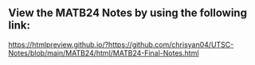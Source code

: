 ## View the MATB24 Notes by using the following link:
https://htmlpreview.github.io/?https://github.com/chrisyan04/UTSC-Notes/blob/main/MATB24/html/MATB24-Final-Notes.html
